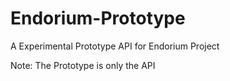 # Endorium-Prototype

A Experimental Prototype API for Endorium Project

Note: The Prototype is only the API
